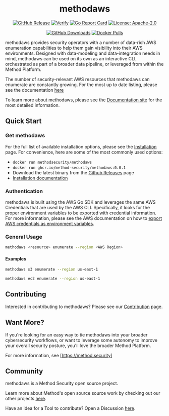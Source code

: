 <div align="center">
<h1>methodaws</h1>

[![GitHub Release][release-img]][release]
[![Verify][verify-img]][verify]
[![Go Report Card][go-report-img]][go-report]
[![License: Apache-2.0][license-img]][license]

[![GitHub Downloads][github-downloads-img]][release]
[![Docker Pulls][docker-pulls-img]][docker-pull]

</div>

methodaws provides security operators with a number of data-rich AWS enumeration capabilities to help them gain visibility into their AWS environments. Designed with data-modeling and data-integration needs in mind, methodaws can be used on its own as an interactive CLI, orchestrated as part of a broader data pipeline, or leveraged from within the Method Platform.

The number of security-relevant AWS resources that methodaws can enumerate are constantly growing. For the most up to date listing, please see the documentation [here](docs-capabilities)

To learn more about methodaws, please see the [Documentation site](docs) for the most detailed information.

## Quick Start

### Get methodaws

For the full list of available installation options, please see the [Installation](./docs/getting-started/index.md) page. For convenience, here are some of the most commonly used options:

- `docker run methodsecurity/methodaws`
- `docker run ghcr.io/method-security/methodaws:0.0.1`
- Download the latest binary from the [Github Releases](releases) page
- [Installation documentation](./docs/getting-started/index.md)

### Authentication

methodaws is built using the AWS Go SDK and leverages the same AWS Credentials that are used by the AWS CLI. Specifically, it looks for the proper environment variables to be exported with credential information. For more information, please see the AWS documentation on how to [export AWS credentials as environment variables](aws_env_vars).

### General Usage

```bash
methodaws <resource> enumerate --region <AWS Region>
```

#### Examples

```bash
methodaws s3 enumerate --region us-east-1
```

```bash
methodaws ec2 enumerate --region us-east-1
```

## Contributing

Interested in contributing to methodaws? Please see our [Contribution](#) page.

## Want More?

If you're looking for an easy way to tie methodaws into your broader cybersecurity workflows, or want to leverage some autonomy to improve your overall security posture, you'll love the broader Method Platform.

For more information, see [https://method.security]

## Community

methodaws is a Method Security open source project.

Learn more about Method's open source source work by checking out our other projects [here](github-org).

Have an idea for a Tool to contribute? Open a Discussion [here](discussion).

[verify]: https://github.com/Method-Security/methodaws/actions/workflows/verify.yml
[verify-img]: https://github.com/Method-Security/methodaws/actions/workflows/verify.yml/badge.svg
[go-report]: https://goreportcard.com/report/github.com/Method-Security/methodaws
[go-report-img]: https://goreportcard.com/badge/github.com/Method-Security/methodaws
[release]: https://github.com/Method-Security/methodaws/releases
[releases]: https://github.com/Method-Security/methodaws/releases/latest
[release-img]: https://img.shields.io/github/release/Method-Security/methodaws.svg?logo=github
[github-downloads-img]: https://img.shields.io/github/downloads/Method-Security/methodaws/total?logo=github
[docker-pulls-img]: https://img.shields.io/docker/pulls/methodsecurity/methodaws?logo=docker&label=docker%20pulls%20%2F%20methodaws
[docker-pull]: https://hub.docker.com/r/methodsecurity/methodaws
[license]: https://github.com/Method-Security/methodaws/blob/main/LICENSE
[license-img]: https://img.shields.io/badge/License-Apache%202.0-blue.svg
[homepage]: https://method.security
[docs-home]: https://method-security.github.io/methodaws
[docs-capabilities]: https://method-security.github.io/methodaws/docs/index.html
[discussion]: https://github.com/Method-Security/methodaws/discussions
[github-org]: https://github.com/Method-Security
[aws_env_vars]: https://docs.aws.amazon.com/cli/v1/userguide/cli-configure-envvars.html
